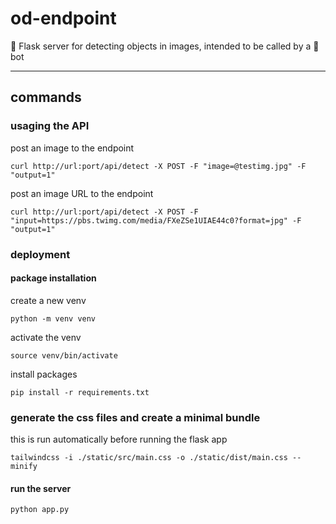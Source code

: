 # od-endpoint
🍾 Flask server for detecting objects in images, intended to be called by a 🤖 bot

----
## commands

### usaging the API

post an image to the endpoint
```
curl http://url:port/api/detect -X POST -F "image=@testimg.jpg" -F "output=1"
```

post an image URL to the endpoint
```
curl http://url:port/api/detect -X POST -F "input=https://pbs.twimg.com/media/FXeZSe1UIAE44c0?format=jpg" -F "output=1"
```

### deployment

#### package installation

create a new venv  
```
python -m venv venv
```

activate the venv  
```
source venv/bin/activate
```

install packages 
```
pip install -r requirements.txt
```

### generate the css files and create a minimal bundle

this is run automatically before running the flask app
```
tailwindcss -i ./static/src/main.css -o ./static/dist/main.css --minify
```


#### run the server

```
python app.py
```